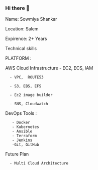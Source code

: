 ### Hi there 👋

Name: Sowmiya Shankar

Location: Salem

Expirence: 2+ Years

Technical skills

PLATFORM : 

AWS Cloud Infrastructure
      - EC2, ECS, IAM
      
      - VPC,  ROUTE53
      
      - S3, EBS, EFS
      
      - Ec2 image builder
      
      - SNS, Cloudwatch 
      
DevOps Tools :

       - Docker
       - Kubernetes
       - Ansible
       - Terraform
       - Jenkins
       -Git, GitHub 
       
Future Plan
    
      - Multi Cloud Architecture 

